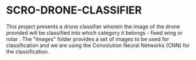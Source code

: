 # SCRO-DRONE-CLASSIFIER
This project presents a drone classifier wherein the image of the drone provided will be classified into which category it belongs - fixed wing or rotar . The "Images" folder provides a set of images to be used for classification and we are using the Convolution Neural Networks (CNN) for the classification. 
